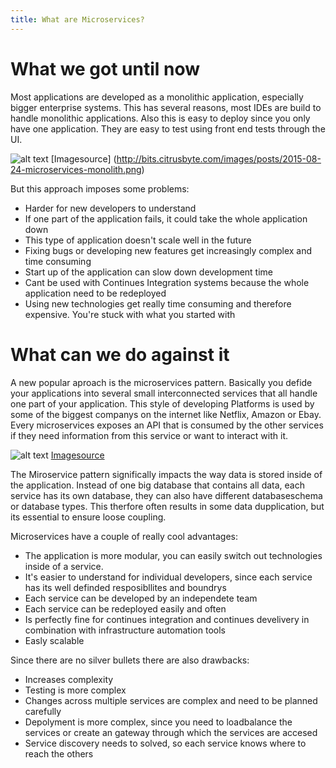 ```yaml
---
title: What are Microservices?
---
```


# What we got until now
Most applications are developed as a monolithic application, especially bigger enterprise systems. This has several reasons, most IDEs are build to handle monolithic applications. Also this is easy to deploy since you only have one application. They are easy to test using front end tests through the UI.

![alt text](http://bits.citrusbyte.com/images/posts/2015-08-24-microservices-monolith.png "Monolithc Application")
[Imagesource] (http://bits.citrusbyte.com/images/posts/2015-08-24-microservices-monolith.png)

But this approach imposes some problems:

- Harder for new developers to understand
- If one part of the application fails, it could take the whole application down
- This type of application doesn't scale well in the future
- Fixing bugs or developing new features get increasingly complex and time consuming
- Start up of the application can slow down development time
- Cant be used with Continues Integration systems because the whole application need to be redeployed
- Using new technologies get really time consuming and therefore expensive. You're stuck with what you started with


# What can we do against it
A new popular aproach is the microservices pattern. Basically you defide your applications into several small interconnected services that all handle one part of your application. This style of developing Platforms is used by some of the biggest companys on the internet like Netflix, Amazon or Ebay. Every microservices exposes an API that is consumed by the other services if they need information from this service or want to interact with it.

![alt text](http://bits.citrusbyte.com/images/posts/2015-08-24-microservices-architecture.png "Microservice Application")
[Imagesource](http://bits.citrusbyte.com/images/posts/2015-08-24-microservices-architecture.png)

The Miroservice pattern significally impacts the way data is stored inside of the application. Instead of one big database that contains all data, each service has its own database, they can also have different databaseschema or database types. This therfore often results in some data dupplication, but its essential to ensure loose coupling.

Microservices have a couple of really cool advantages:

- The application is more modular, you can easily switch out technologies inside of a service.
- It's easier to understand for individual developers, since each service has its well definded resposibllites and boundrys
- Each service can be developed by an independete team
- Each service can be redeployed easily and often
- Is perfectly fine for continues integration and continues develivery in combination with infrastructure automation tools
- Easly scalable


Since there are no silver bullets there are also drawbacks:

- Increases complexity
- Testing is more complex
- Changes across multiple services are complex and need to be planned carefully
- Depolyment is more complex, since you need to loadbalance the services or create an gateway through which the services are accesed
- Service discovery needs to solved, so each service knows where to reach the others
